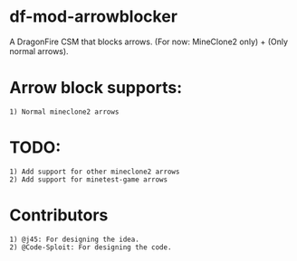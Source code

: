 # df-mod-arrowblocker
A DragonFire CSM that blocks arrows. (For now: MineClone2 only) + (Only normal arrows).

# Arrow block supports:
    1) Normal mineclone2 arrows

# TODO:
    1) Add support for other mineclone2 arrows
    2) Add support for minetest-game arrows

# Contributors
    1) @j45: For designing the idea.
    2) @Code-Sploit: For designing the code.

